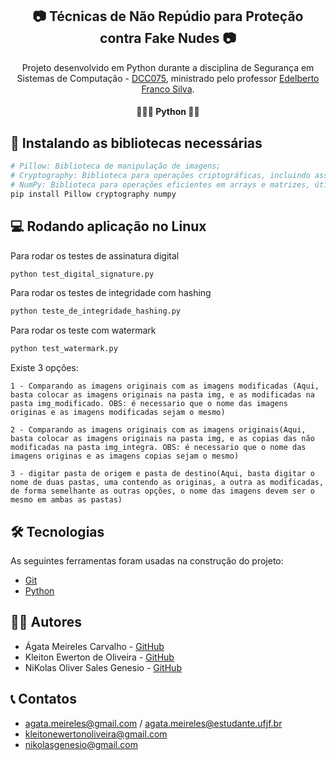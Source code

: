 <h2 align="center"> 📷 Técnicas de Não Repúdio para Proteção contra Fake Nudes 📷</h2>

<p align="center">Projeto desenvolvido em Python durante a disciplina de Segurança em Sistemas de Computação - <a href="https://sites.google.com/a/ice.ufjf.br/edelbertofranco/disciplinas/gradua%C3%A7%C3%A3o/2024-1-dcc075-seguran%C3%A7a?authuser=0">DCC075</a>, ministrado pelo professor <a href="https://sites.google.com/a/ice.ufjf.br/edelbertofranco/">Edelberto Franco Silva</a>.</p>

<h4 align="center"> 
	👨🏾‍💻 Python 👩‍💻 </h4>

## 📌 Instalando as bibliotecas necessárias

```bash
# Pillow: Biblioteca de manipulação de imagens;
# Cryptography: Biblioteca para operações criptográficas, incluindo assinaturas digitais.
# NumPy: Biblioteca para operações eficientes em arrays e matrizes, útil para manipulação de pixels.
pip install Pillow cryptography numpy
```
## 💻 Rodando aplicação no Linux

Para rodar os testes de assinatura digital
```bash
python test_digital_signature.py
```
Para rodar os testes de integridade com hashing
```bash
python teste_de_integridade_hashing.py
```

Para rodar os teste com watermark
```bash
python test_watermark.py
```
Existe 3 opções:

	1 - Comparando as imagens originais com as imagens modificadas (Aqui, basta colocar as imagens originais na pasta img, e as modificadas na pasta img_modificado. OBS: é necessario que o nome das imagens originas e as imagens modificadas sejam o mesmo)

	2 - Comparando as imagens originais com as imagens originais(Aqui, basta colocar as imagens originais na pasta img, e as copias das não modificadas na pasta img_integra. OBS: é necessario que o nome das imagens originas e as imagens copias sejam o mesmo)

	3 - digitar pasta de origem e pasta de destino(Aqui, basta digitar o nome de duas pastas, uma contendo as originas, a outra as modificadas, de forma semelhante as outras opções, o nome das imagens devem ser o mesmo em ambas as pastas)


## 🛠 Tecnologias

As seguintes ferramentas foram usadas na construção do projeto:
- [Git](https://git-scm.com/)
- [Python](https://python.org/)

## 👨‍💻 Autores
- Ágata Meireles Carvalho - [GitHub](https://github.com/agatameireles11)
- Kleiton Ewerton de Oliveira - [GitHub](https://github.com/KleitonEwerton)
- NiKolas Oliver Sales Genesio - [GitHub](https://github.com/nikolasgenesio)


## 📞 Contatos
- agata.meireles@gmail.com / agata.meireles@estudante.ufjf.br
- kleitonewertonoliveira@gmail.com  
- nikolasgenesio@gmail.com
